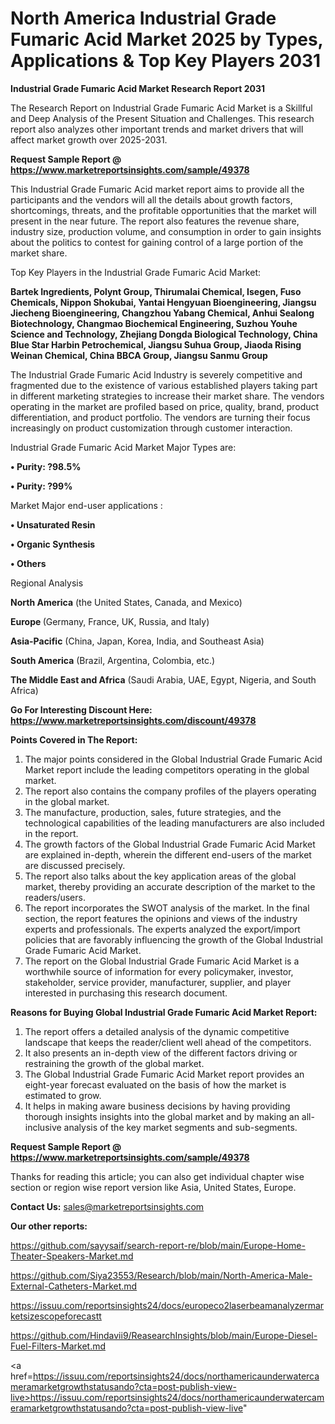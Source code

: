 # North America Industrial Grade Fumaric Acid Market 2025 by Types, Applications & Top Key Players 2031

<strong>Industrial Grade Fumaric Acid Market Research Report 2031</strong>

The Research Report on Industrial Grade Fumaric Acid Market is a Skillful and Deep Analysis of the Present Situation and Challenges. This research report also analyzes other important trends and market drivers that will affect market growth over 2025-2031.

<strong>Request Sample Report @ <a href=https://www.marketreportsinsights.com/sample/49378>https://www.marketreportsinsights.com/sample/49378</a></strong>

This Industrial Grade Fumaric Acid market report aims to provide all the participants and the vendors will all the details about growth factors, shortcomings, threats, and the profitable opportunities that the market will present in the near future. The report also features the revenue share, industry size, production volume, and consumption in order to gain insights about the politics to contest for gaining control of a large portion of the market share.

Top Key Players in the Industrial Grade Fumaric Acid Market:

<strong>Bartek Ingredients, Polynt Group, Thirumalai Chemical, Isegen, Fuso Chemicals, Nippon Shokubai, Yantai Hengyuan Bioengineering, Jiangsu Jiecheng Bioengineering, Changzhou Yabang Chemical, Anhui Sealong Biotechnology, Changmao Biochemical Engineering, Suzhou Youhe Science and Technology, Zhejiang Dongda Biological Technology, China Blue Star Harbin Petrochemical, Jiangsu Suhua Group, Jiaoda Rising Weinan Chemical, China BBCA Group, Jiangsu Sanmu Group</strong>

The Industrial Grade Fumaric Acid Industry is severely competitive and fragmented due to the existence of various established players taking part in different marketing strategies to increase their market share. The vendors operating in the market are profiled based on price, quality, brand, product differentiation, and product portfolio. The vendors are turning their focus increasingly on product customization through customer interaction.

Industrial Grade Fumaric Acid Market Major Types are:

<strong>•  Purity: ?98.5%

•  Purity: ?99%</strong>

Market Major end-user applications :

<strong>•  Unsaturated Resin

•  Organic Synthesis

•  Others</strong>

Regional Analysis

</u><strong><b>North America</b></strong> (the United States, Canada, and Mexico)

<strong><b>Europe </b></strong>(Germany, France, UK, Russia, and Italy)

<strong><b>Asia-Pacific</b></strong> (China, Japan, Korea, India, and Southeast Asia)

<strong><b>South America</b></strong> (Brazil, Argentina, Colombia, etc.)

<strong><b>The Middle East and Africa</b></strong> (Saudi Arabia, UAE, Egypt, Nigeria, and South Africa)

<strong>Go For Interesting Discount Here: <a href=https://www.marketreportsinsights.com/discount/49378>https://www.marketreportsinsights.com/discount/49378</a></strong>

<strong>Points Covered in The Report:</strong>
<ol>
  <li>The major points considered in the Global Industrial Grade Fumaric Acid Market report include the leading competitors operating in the global market.</li>
  <li>The report also contains the company profiles of the players operating in the global market.</li>
  <li>The manufacture, production, sales, future strategies, and the technological capabilities of the leading manufacturers are also included in the report.</li>
  <li>The growth factors of the Global Industrial Grade Fumaric Acid Market are explained in-depth, wherein the different end-users of the market are discussed precisely.</li>
  <li>The report also talks about the key application areas of the global market, thereby providing an accurate description of the market to the readers/users.</li>
  <li>The report incorporates the SWOT analysis of the market. In the final section, the report features the opinions and views of the industry experts and professionals. The experts analyzed the export/import policies that are favorably influencing the growth of the Global Industrial Grade Fumaric Acid Market.</li>
  <li>The report on the Global Industrial Grade Fumaric Acid Market is a worthwhile source of information for every policymaker, investor, stakeholder, service provider, manufacturer, supplier, and player interested in purchasing this research document.</li>
</ol>
<strong>Reasons for Buying Global Industrial Grade Fumaric Acid Market Report:</strong>

<ol>
  <li>The report offers a detailed analysis of the dynamic competitive landscape that keeps the reader/client well ahead of the competitors.</li>
  <li>It also presents an in-depth view of the different factors driving or restraining the growth of the global market.</li>
  <li>The Global Industrial Grade Fumaric Acid Market report provides an eight-year forecast evaluated on the basis of how the market is estimated to grow.</li>
  <li>It helps in making aware business decisions by having providing thorough insights insights into the global market and by making an all-inclusive analysis of the key market segments and sub-segments.</li>
</ol>
<strong>Request Sample Report @ <a href=https://www.marketreportsinsights.com/sample/49378>https://www.marketreportsinsights.com/sample/49378</a></strong>


Thanks for reading this article; you can also get individual chapter wise section or region wise report version like Asia, United States, Europe.

<strong>Contact Us:</strong>
sales@marketreportsinsights.com

<strong>Our other reports:</strong>

<a href=https://github.com/sayysaif/search-report-re/blob/main/Europe-Home-Theater-Speakers-Market.md>https://github.com/sayysaif/search-report-re/blob/main/Europe-Home-Theater-Speakers-Market.md</a>

<a href=https://github.com/Siya23553/Research/blob/main/North-America-Male-External-Catheters-Market.md>https://github.com/Siya23553/Research/blob/main/North-America-Male-External-Catheters-Market.md</a>

<a href=https://issuu.com/reportsinsights24/docs/europeco2laserbeamanalyzermarketsizescopeforecastt>https://issuu.com/reportsinsights24/docs/europeco2laserbeamanalyzermarketsizescopeforecastt</a>

<a href=https://github.com/Hindavii9/ReasearchInsights/blob/main/Europe-Diesel-Fuel-Filters-Market.md>https://github.com/Hindavii9/ReasearchInsights/blob/main/Europe-Diesel-Fuel-Filters-Market.md</a>

<a href=https://issuu.com/reportsinsights24/docs/northamericaunderwatercameramarketgrowthstatusando?cta=post-publish-view-live>https://issuu.com/reportsinsights24/docs/northamericaunderwatercameramarketgrowthstatusando?cta=post-publish-view-live</a>"
